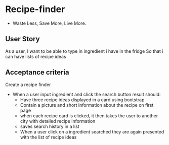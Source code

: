 # Recipe-finder

- Waste Less, Save More, Live More.

## User Story

As a user,
I want to be able to type in ingredient i have in the fridge
So that i can have lists of recipe ideas

## Acceptance criteria

Create a recipe finder

- When a user input ingredient and click the search button result should:
  - Have three recipe ideas displayed in a card using bootstrap
  - Contain a picture and short information about the recipe on first page
  - when each recipe card is clicked, it then takes the user to another city with detailed recipe information
  - saves search history in a list
  - When a user click on a ingredient searched they are again presented with the list of recipe ideas
